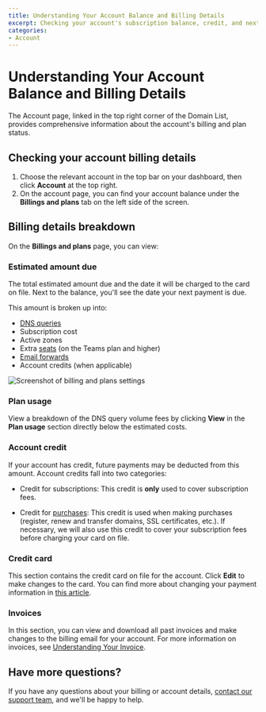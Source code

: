 ```yaml
---
title: Understanding Your Account Balance and Billing Details
excerpt: Checking your account's subscription balance, credit, and next payment due.
categories:
- Account
---
```


# Understanding Your Account Balance and Billing Details
The Account page, linked in the top right corner of the Domain List, provides comprehensive information about the account's billing and plan status.

## Checking your account billing details
1. Choose the relevant account in the top bar on your dashboard, then click **Account** at the top right.
1. On the account page, you can find your account balance under the **Billings and plans** tab on the left side of the screen.

## Billing details breakdown
On the **Billings and plans** page, you can view:

### Estimated amount due
The total estimated amount due and the date it will be charged to the card on file. Next to the balance, you'll see the date your next payment is due.

This amount is broken up into:
- [DNS queries](/articles/dns-query-limits/)
- Subscription cost
- Active zones
- Extra [seats](/articles/managing-seats/) (on the Teams plan and higher)
- [Email forwards](/articles/email-forwarding/)
- Account credits (when applicable)

![Screenshot of billing and plans settings](/files/billing-and-plans-screenshot.png)

### Plan usage
View a breakdown of the DNS query volume fees by clicking **View** in the **Plan usage** section directly below the estimated costs.

### Account credit
If your account has credit, future payments may be deducted from this amount. Account credits fall into two categories:

- Credit for subscriptions: This credit is **only** used to cover subscription fees.

- Credit for [purchases](/articles/understanding-invoice/#purchases): This credit is used when making purchases (register, renew and transfer domains, SSL certificates, etc.). If necessary, we will also use this credit to cover your subscription fees before charging your card on file.

### Credit card
This section contains the credit card on file for the account. Click **Edit** to make changes to the card. You can find more about changing your payment information in [this article](/articles/changing-payment-details/).

### Invoices
In this section, you can view and download all past invoices and make changes to the billing email for your account. For more information on invoices, see [Understanding Your Invoice](/articles/understanding-invoice/).

## Have more questions?
If you have any questions about your billing or account details, [contact our support team](https://dnsimple.com/contact), and we'll be happy to help.
